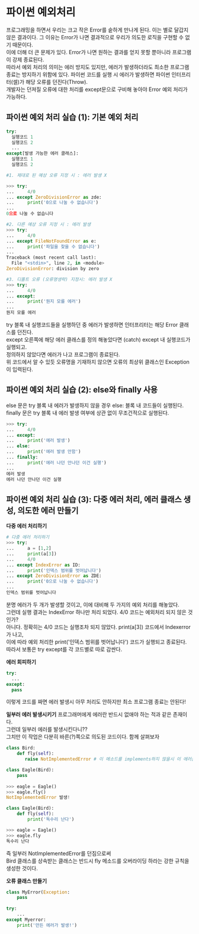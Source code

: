파이썬 예외처리
===
프로그래밍을 하면서 우리는 크고 작은 Error를 숱하게 만나게 된다. 이는 별로 달갑지 않은 결과이다. 
그 이유는 Error가 나면 결과적으로 우리가 의도한 로직을 구현할 수 없기 때문이다.  
이에 더해 더 큰 문제가 있다. Error가 나면 원하는 결과를 얻지 못할 뿐아니라 프로그램이 강제 종료된다.  
따라서 예외 처리의 의미는 에러 방지도 있지만, 에러가 발생하더라도 최소한 프로그램 종료는 방지하기 위함에 있다.
파이썬 코드를 실행 시 에러가 발생하면 파이썬 인터프리터(셀)가 해당 오류를 던진다(Throw).  
개발자는 던져질 오류에 대한 처리를 except문으로 구비해 놓아야 Error 예외 처리가 가능하다. 

파이썬 예외 처리 실습 (1): 기본 예외 처리
---
```python
try:
  실행코드 1
  실행코드 2
  ...
except[발생 가능한 에러 클래스]:
  실행코드 1
  실행코드 2

#1. 제대로 된 예상 오류 지정 시 : 에러 발생 X

>>> try:
...     4/0
... except ZeroDivisionError as zde:
...     print('0으로 나눌 수 없습니다')
... 
0으로 나눌 수 없습니다

#2. 다른 예상 오류 지정 시 : 에러 발생
>>> try:
...     4/0
... except FileNotFoundError as e:
...     print('파일을 찾을 수 없습니다')
... 
Traceback (most recent call last):
  File "<stdin>", line 2, in <module>
ZeroDivisionError: division by zero

#3. 디폴트 오류 (오류명생략) 지정시: 에러 발생 X
>>> try:
...     4/0
... except:
...     print('뭔지 모를 에러')
... 
뭔지 모를 에러
```
try 블록 내 실행코드들을 실행하던 중 에러가 발생하면 인터프리터는 해당 Error 클래스를 던진다.  
except 오른쪽에 해당 에러 클래스를 정의 해놓았다면 (catch) except 내 실행코드가 실행되고.  
정의하지 않았다면 에러가 나고 프로그램이 종료된다.  
위 코드에서 알 수 있듯 오류명을 기재하지 않으면 오류의 최상위 클래스인 Exception이 입력된다.  

파이썬 예외 처리 실습 (2): else와 finally 사용
---
else 문은 try 블록 내 에러가 발생하지 않을 경우 else: 블록 내 코드들이 실행된다.    
finally 문은 try 블록 내 에러 발생 여부에 상관 없이 무조건적으로 실행된다.  
```python
>>> try:
...     4/0
... except:
...     print('에러 발생')
... else:
...     print('에러 발생 안함')
... finally:
...     print('에러 나던 안나던 이건 실행')
... 
에러 발생
에러 나던 안나던 이건 실행
```
파이썬 예외 처리 실습 (3): 다중 에러 처리, 에러 클래스 생성, 의도한 에러 만들기
---
**다중 에러 처리하기**
```PYTHON
# 다중 에러 처리하기
>>> try:
...     a = [1,2]
...     print(a[3])
...     4/0
... except IndexError as ID:
...     print('인덱스 범위를 벗어납니다')
... except ZeroDivisionError as ZDE:
...     print('0으로 나눌 수 없습니다')
... 
인덱스 범위를 벗어납니다
```
분명 에러가 두 개가 발생할 것이고, 이에 대비해 두 가지의 예외 처리를 해놓았다.  
그런데 실행 결과는 IndexError 하나만 처리 되었다. 4/0 코드는 예외처리 되지 않은 것인가?  
아니다. 정확히는 4/0 코드는 실행조차 되지 않았다. print(a[3]) 코드에서 Indexerror가 나고,  
이에 따라 예외 처리한 print('인덱스 범위를 벗어납니다') 코드가 실행되고 종료된다.  
따라서 보통은 try except를 각 코드별로 따로 감싼다.  

**에러 회피하기**
```python
try:
  ...
except:
  pass
```
이렇게 코드를 짜면 에러 발생시 아무 처리도 안하지만 최소 프로그램 종료는 안된다!

**일부러 에러 발생시키기**
프로그래머에게 에러란 반드시 없애야 하는 적과 같은 존재이다.  
그런데 일부러 에러를 발생시킨다니??  
그치만 이 작업은 다분히 바른(?)쪽으로 의도된 코드이다. 함께 살펴보자  
```python
class Bird:
    def fly(self):
       raise NotImplementedError # 이 메소드를 implements하지 않을시 이 에러를 던진다.

class Eagle(Bird):
    pass
    
>>> eagle = Eagle()
>>> eagle.fly()
NotImplementedError 발생!

class Eagle(Bird):
    def fly(self):
        print('독수리 난다')

>>> eagle = Eagle()
>>> eagle.fly
독수리 난다
```
즉 일부러 NotImplementedError를 던짐으로써  
Bird 클래스를 상속받는 클래스는 반드시 fly 메소드를 오버라이딩 하라는 강한 규칙을 생성한 것이다.  

**오류 클래스 만들기**
```python
class MyError(Exception:
    pass
    
try:
    ...
except Myerror:
    print('만든 에러가 발생!')
```

